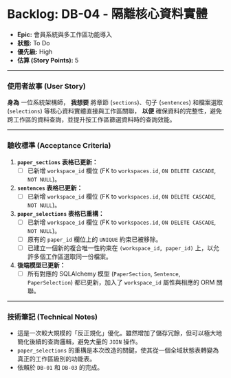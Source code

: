 # Backlog: DB-04 - 隔離核心資料實體

- **Epic:** 會員系統與多工作區功能導入
- **狀態:** To Do
- **優先級:** High
- **估算 (Story Points):** 5

---

### 使用者故事 (User Story)

**身為** 一位系統架構師，
**我想要** 將章節 (`sections`)、句子 (`sentences`) 和檔案選取 (`selections`) 等核心資料實體直接與工作區關聯，
**以便** 確保資料的完整性，避免跨工作區的資料查詢，並提升按工作區篩選資料時的查詢效能。

---

### 驗收標準 (Acceptance Criteria)

1.  **`paper_sections` 表格已更新：**
    -   [ ] 已新增 `workspace_id` 欄位 (FK to `workspaces.id`, `ON DELETE CASCADE`, `NOT NULL`)。

2.  **`sentences` 表格已更新：**
    -   [ ] 已新增 `workspace_id` 欄位 (FK to `workspaces.id`, `ON DELETE CASCADE`, `NOT NULL`)。

3.  **`paper_selections` 表格已重構：**
    -   [ ] 已新增 `workspace_id` 欄位 (FK to `workspaces.id`, `ON DELETE CASCADE`, `NOT NULL`)。
    -   [ ] 原有的 `paper_id` 欄位上的 `UNIQUE` 約束已被移除。
    -   [ ] 已建立一個新的複合唯一性約束在 `(workspace_id, paper_id)` 上，以允許多個工作區選取同一份檔案。

4.  **後端模型已更新：**
    -   [ ] 所有對應的 SQLAlchemy 模型 (`PaperSection`, `Sentence`, `PaperSelection`) 都已更新，加入了 `workspace_id` 屬性與相應的 ORM 關聯。

---

### 技術筆記 (Technical Notes)

-   這是一次較大規模的「反正規化」優化。雖然增加了儲存冗餘，但可以極大地簡化後續的查詢邏輯，避免大量的 `JOIN` 操作。
-   `paper_selections` 的重構是本次改造的關鍵，使其從一個全域狀態表轉變為真正的工作區級別的功能表。
-   依賴於 `DB-01` 和 `DB-03` 的完成。 